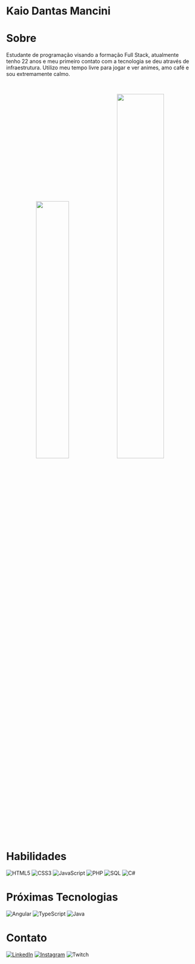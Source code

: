 # Kaio Dantas Mancini

# Sobre
<p> Estudante de programação visando a formação Full Stack, atualmente tenho 22 anos e meu primeiro contato com a tecnologia se deu através de infraestrutura. Utilizo meu tempo livre para jogar e ver animes, amo café e sou extremamente calmo.<p>
<br>

<div align="center">
  <img width="42%" src="https://github-readme-stats.vercel.app/api?username=kaio-d&show_icons=true&theme=synthwave&include_all_commits=true&count_private=true&hide=stars"/>
  <img width="50%" src="https://github-readme-stats.vercel.app/api/top-langs/?username=kaio-d&layout=compact&langs_count=7&theme=synthwave"/>
</div>
<br><br>

# Habilidades

![HTML5](https://img.shields.io/badge/HTML5-000?style=for-the-badge&logo=html5)
![CSS3](https://img.shields.io/badge/CSS3-000?style=for-the-badge&logo=css3&logoColor=264CE4)
![JavaScript](https://img.shields.io/badge/JavaScript-000?style=for-the-badge&logo=javascript)
![PHP](https://img.shields.io/badge/PHP-000?style=for-the-badge&logo=PHP)
![SQL](https://img.shields.io/badge/sql-000?style=for-the-badge&logo=sql)
![C#](https://img.shields.io/badge/C%23-000?style=for-the-badge&logo=c-sharp&logoColor=823085)

# Próximas Tecnologias
![Angular](https://img.shields.io/badge/Angular-000?style=for-the-badge&logo=angular&logoColor=C3002F)
![TypeScript](https://img.shields.io/badge/TypeScript-000?style=for-the-badge&logo=typescript)
![Java](https://img.shields.io/badge/java-000?style=for-the-badge&logo=java)

# Contato
[![LinkedIn](https://img.shields.io/badge/LinkedIn-000?style=for-the-badge&logo=linkedin&logoColor=0E76A8)](https://www.linkedin.com/in/kaio-mancini/)
[![Instagram](https://img.shields.io/badge/Instagram-000?style=for-the-badge&logo=instagram)](https://www.instagram.com/kaio.mancini/)
![Twitch](https://img.shields.io/badge/Twitch-9146FF?style=for-the-badge&logo=twitch&logoColor=white)



